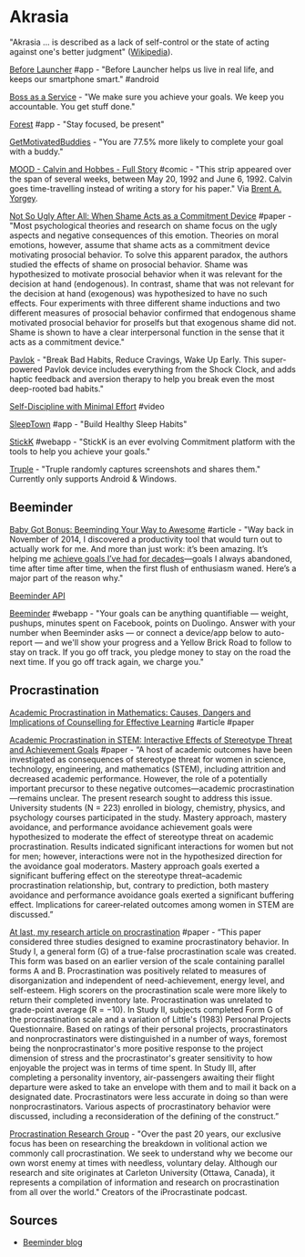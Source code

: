 # Akrasia

"Akrasia ... is described as a lack of self-control or the state of acting against one's better judgment" \([Wikipedia](https://en.wikipedia.org/wiki/Akrasia)\).

[Before Launcher](https://play.google.com/store/apps/details?id=com.beforesoft.launcher) \#app - "Before Launcher helps us live in real life, and keeps our smartphone smart." \#android

[Boss as a Service](https://bossasaservice.life/) - "We make sure you achieve your goals. We keep you accountable. You get stuff done."

[Forest](https://www.forestapp.cc/) \#app - "Stay focused, be present"

[GetMotivatedBuddies](https://www.getmotivatedbuddies.com/) - "You are 77.5% more likely to complete your goal with a buddy."

[MOOD - Calvin and Hobbes - Full Story](http://web.mit.edu/manoli/mood/www/calvin-full.html) \#comic - "This strip appeared over the span of several weeks, between May 20, 1992 and June 6, 1992. Calvin goes time-travelling instead of writing a story for his paper." Via [Brent A. Yorgey](http://ozark.hendrix.edu/~yorgey/).

[Not So Ugly After All: When Shame Acts as a Commitment Device](https://www.researchgate.net/publication/23274172_Not_So_Ugly_After_All_When_Shame_Acts_as_a_Commitment_Device) \#paper - "Most psychological theories and research on shame focus on the ugly aspects and negative consequences of this emotion. Theories on moral emotions, however, assume that shame acts as a commitment device motivating prosocial behavior. To solve this apparent paradox, the authors studied the effects of shame on prosocial behavior. Shame was hypothesized to motivate prosocial behavior when it was relevant for the decision at hand \(endogenous\). In contrast, shame that was not relevant for the decision at hand \(exogenous\) was hypothesized to have no such effects. Four experiments with three different shame inductions and two different measures of prosocial behavior confirmed that endogenous shame motivated prosocial behavior for proselfs but that exogenous shame did not. Shame is shown to have a clear interpersonal function in the sense that it acts as a commitment device."

[Pavlok](https://pavlok.com/) - "Break Bad Habits, Reduce Cravings, Wake Up Early. This super-powered Pavlok device includes everything from the Shock Clock, and adds haptic feedback and aversion therapy to help you break even the most deep-rooted bad habits."

[Self-Discipline with Minimal Effort](https://www.youtube.com/watch?v=mU2b2kHeEec) \#video

[SleepTown](https://sleeptown.seekrtech.com/) \#app - "Build Healthy Sleep Habits"

[StickK](http://www.stickk.com/) \#webapp - "StickK is an ever evolving Commitment platform with the tools to help you achieve your goals."

[Truple](https://truple.io/) - "Truple randomly captures screenshots and shares them." Currently only supports Android & Windows.

## Beeminder

[Baby Got Bonus: Beeminding Your Way to Awesome](https://www.graysonbraymorris.com/baby-got-bonus/) \#article - "Way back in November of 2014, I discovered a productivity tool that would turn out to actually work for me. And more than just work: it’s been amazing. It’s helping me [achieve goals I’ve had for decades](https://www.beeminder.com/grayson)—goals I always abandoned, time after time after time, when the first flush of enthusiasm waned. Here’s a major part of the reason why."

[Beeminder API](https://api.beeminder.com/#beeminder-api-reference)

[Beeminder](https://www.beeminder.com/home) \#webapp - "Your goals can be anything quantifiable — weight, pushups, minutes spent on Facebook, points on Duolingo. Answer with your number when Beeminder asks — or connect a device/app below to auto-report — and we'll show your progress and a Yellow Brick Road to follow to stay on track. If you go off track, you pledge money to stay on the road the next time. If you go off track again, we charge you."

## Procrastination

[Academic Procrastination in Mathematics: Causes, Dangers and Implications of Counselling for Effective Learning](https://files.eric.ed.gov/fulltext/EJ1066019.pdf) \#article \#paper

[Academic Procrastination in STEM: Interactive Effects of Stereotype Threat and Achievement Goals](https://onlinelibrary.wiley.com/doi/full/10.1002/j.2161-0045.2014.00076.x) \#paper - “A host of academic outcomes have been investigated as consequences of stereotype threat for women in science, technology, engineering, and mathematics \(STEM\), including attrition and decreased academic performance. However, the role of a potentially important precursor to these negative outcomes—academic procrastination—remains unclear. The present research sought to address this issue. University students \(N = 223\) enrolled in biology, chemistry, physics, and psychology courses participated in the study. Mastery approach, mastery avoidance, and performance avoidance achievement goals were hypothesized to moderate the effect of stereotype threat on academic procrastination. Results indicated significant interactions for women but not for men; however, interactions were not in the hypothesized direction for the avoidance goal moderators. Mastery approach goals exerted a significant buffering effect on the stereotype threat–academic procrastination relationship, but, contrary to prediction, both mastery avoidance and performance avoidance goals exerted a significant buffering effect. Implications for career‐related outcomes among women in STEM are discussed.”

[At last, my research article on procrastination](https://www.sciencedirect.com/science/article/pii/0092656686901273) \#paper - “This paper considered three studies designed to examine procrastinatory behavior. In Study I, a general form \(G\) of a true-false procrastination scale was created. This form was based on an earlier version of the scale containing parallel forms A and B. Procrastination was positively related to measures of disorganization and independent of need-achievement, energy level, and self-esteem. High scorers on the procrastination scale were more likely to return their completed inventory late. Procrastination was unrelated to grade-point average \(R = −10\). In Study II, subjects completed Form G of the procrastination scale and a variation of Little's \(1983\) Personal Projects Questionnaire. Based on ratings of their personal projects, procrastinators and nonprocrastinators were distinguished in a number of ways, foremost being the nonprocrastinator's more positive response to the project dimension of stress and the procrastinator's greater sensitivity to how enjoyable the project was in terms of time spent. In Study III, after completing a personality inventory, air-passengers awaiting their flight departure were asked to take an envelope with them and to mail it back on a designated date. Procrastinators were less accurate in doing so than were nonprocrastinators. Various aspects of procrastinatory behavior were discussed, including a reconsideration of the defining of the construct.”

[Procrastination Research Group](https://www.procrastination.ca/) - "Over the past 20 years, our exclusive focus has been on researching the breakdown in volitional action we commonly call procrastination. We seek to understand why we become our own worst enemy at times with needless, voluntary delay. Although our research and site originates at Carleton University \(Ottawa, Canada\), it represents a compilation of information and research on procrastination from all over the world." Creators of the iProcrastinate podcast.

## Sources

* [Beeminder blog](https://blog.beeminder.com/)

